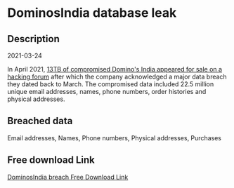 # DominosIndia database leak

## Description

2021-03-24

In April 2021, <a href="https://www.bleepingcomputer.com/news/security/dominos-india-discloses-data-breach-after-hackers-sell-data-online/" target="_blank" rel="noopener">13TB of compromised Domino's India appeared for sale on a hacking forum</a> after which the company acknowledged a major data breach they dated back to March. The compromised data included 22.5 million unique email addresses, names, phone numbers, order histories and physical addresses.

## Breached data

Email addresses, Names, Phone numbers, Physical addresses, Purchases

## Free download Link

[DominosIndia breach Free Download Link](https://tinyurl.com/2b2k277t)